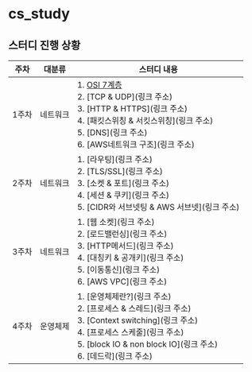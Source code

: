 # cs_study
## 스터디 진행 상황
| 주차  | 대분류   | 스터디 내용                |
|-------|-----------|-----------------------------|
| 1주차 | 네트워크 | 1. [OSI 7계층](https://github.com/gyungmean/cs_study/blob/main/%EB%84%A4%ED%8A%B8%EC%9B%8C%ED%81%AC/OSI%207%EA%B3%84%EC%B8%B5.md)<br> 2. [TCP & UDP](링크 주소) <br> 3. [HTTP & HTTPS](링크 주소) <br> 4. [패킷스위칭 & 서킷스위칭](링크 주소) <br> 5. [DNS](링크 주소) <br> 6. [AWS네트워크 구조](링크 주소) |
| 2주차 | 네트워크 | 1. [라우팅](링크 주소) <br> 2. [TLS/SSL](링크 주소) <br> 3. [소켓 & 포트](링크 주소) <br> 4. [세션 & 쿠키](링크 주소) <br> 5. [CIDR와 서브넷팅 & AWS 서브넷](링크 주소) |
| 3주차 | 네트워크 | 1. [웹 소켓](링크 주소) <br> 2. [로드밸런싱](링크 주소) <br> 3. [HTTP메서드](링크 주소) <br> 4. [대칭키 & 공개키](링크 주소) <br> 5. [이동통신](링크 주소) <br> 6. [AWS VPC](링크 주소)     |
| 4주차 | 운영체제 | 1. [운영체제란?](링크 주소) <br> 2. [프로세스 & 스레드](링크 주소) <br> 3. [Context switching](링크 주소) <br> 4. [프로세스 스케줄](링크 주소) <br> 5. [block IO & non block IO](링크 주소) <br> 6. [데드락](링크 주소) |


